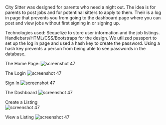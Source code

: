 City Sitter was designed for parents who need a night out. The idea is for parents to post jobs and for potentinal sitters to apply to them. Their is a log in page that prevents you from going to the dashboard page where you can post and view jobs without first signing in or signing up. 

Technologies used: 
  Sequelize to store user information and the job listings. 
  Handlebars/HTML/CSS/Bootstraps for the design. 
  We utliized passport to set up the log in page and used a hash key to create the password. Using a hash key prevents a person from being   able to see passwords in the database. 
  
 The Home Page:
  ![screenshot 47](https://github.com/Project2-Team4/Project2/master/public/assets/images/75.png)
  
  The Login 
 ![screenshot 47](https://github.com/tjleis25/burger/master/public/assets/img/104.png)
  
  Sign In
 ![screenshot 47](https://github.com/tjleis25/burger/master/public/assets/img/103.png)
  
  The Dashboard
![screenshot 47](https://github.com/tjleis25/burger/master/public/assets/img/burger101.png)
  
  Create a Listing  
 ![screenshot 47](https://github.com/tjleis25/burger/master/public/assets/img/burger102.png)
  
  View a Listing
  ![screenshot 47](https://github.com/tjleis25/burger/master/public/assets/img/burger100.png)

